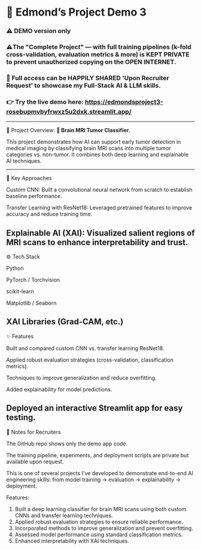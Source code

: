
# 🚨 Edmond’s Project Demo 3

### ⚠️ DEMO version only  

### ⚠️The "Complete Project" — with full training pipelines (k-fold cross-validation, evaluation metrics & more) is KEPT PRIVATE to prevent unauthorized copying on the OPEN INTERNET.  

### 🤝 Full access can be HAPPILY SHARED 'Upon Recruiter Request' to showcase my Full-Stack AI & LLM skills.

### 👉 Try the live demo here: https://edmondsproject3-rosebupmvbyfrwxz5u2dxk.streamlit.app/
--------------------------------------------------------------------------------------------------------------------------------------------------------------------------------
📖 Project Overview: **🧠 Brain MRI Tumor Classifier**. 

This project demonstrates how AI can support early tumor detection in medical imaging by classifying brain MRI scans into multiple tumor categories vs. non-tumor. It combines both deep learning and explainable AI techniques.

--------------------------------------------------------------------------------------------------------------------------------------------------------------------------------

🔬 Key Approaches

Custom CNN: Built a convolutional neural network from scratch to establish baseline performance.

Transfer Learning with ResNet18: Leveraged pretrained features to improve accuracy and reduce training time.

Explainable AI (XAI): Visualized salient regions of MRI scans to enhance interpretability and trust.
--------------------------------------------------------------------------------------------------------------------------------------------------------------------------------
⚙️ Tech Stack

Python

PyTorch / Torchvision

scikit-learn

Matplotlib / Seaborn

XAI Libraries (Grad-CAM, etc.)
--------------------------------------------------------------------------------------------------------------------------------------------------------------------------------
✨ Features

Built and compared custom CNN vs. transfer learning ResNet18.

Applied robust evaluation strategies (cross-validation, classification metrics).

Techniques to improve generalization and reduce overfitting.

Added explainability for model predictions.

Deployed an interactive Streamlit app for easy testing.
--------------------------------------------------------------------------------------------------------------------------------------------------------------------------------
📌 Notes for Recruiters

The GitHub repo shows only the demo app code.

The training pipeline, experiments, and deployment scripts are private but available upon request.

This is one of several projects I’ve developed to demonstrate end-to-end AI engineering skills: from model training → evaluation → explainability → deployment.

Features:
1. Built a deep learning classifier for brain MRI scans using both custom CNNs and transfer learning techniques.
2. Applied robust evaluation strategies to ensure reliable performance.
3. Incorporated methods to improve generalization and prevent overfitting.
4. Assessed model performance using standard classification metrics.
5. Enhanced interpretability with XAI techniques.
